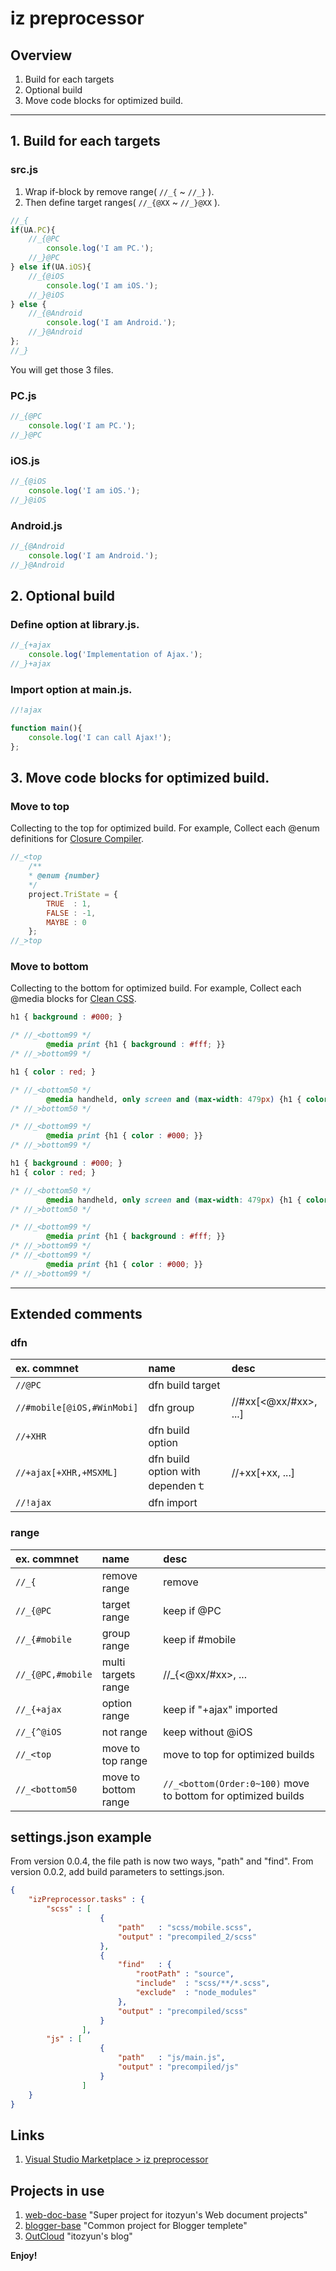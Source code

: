 # iz preprocessor

## Overview

1. Build for each targets
2. Optional build
3. Move code blocks for optimized build.

---

## 1. Build for each targets
### src.js
1. Wrap if-block by remove range( `//_{` ~ `//_}` ).
2. Then define target ranges( `//_{@XX` ~ `//_}@XX` ). 

~~~js
//_{
if(UA.PC){
    //_{@PC
        console.log('I am PC.');
    //_}@PC
} else if(UA.iOS){
    //_{@iOS
        console.log('I am iOS.');
    //_}@iOS
} else {
    //_{@Android
        console.log('I am Android.');
    //_}@Android
};
//_}
~~~

You will get those 3 files.

### PC.js
~~~js
//_{@PC
    console.log('I am PC.');
//_}@PC
~~~

### iOS.js
~~~js
//_{@iOS
    console.log('I am iOS.');
//_}@iOS
~~~

### Android.js
~~~js
//_{@Android
    console.log('I am Android.');
//_}@Android
~~~

## 2. Optional build

### Define option at library.js.
~~~js
//_{+ajax
    console.log('Implementation of Ajax.');
//_}+ajax
~~~

### Import option at main.js.
~~~js
//!ajax

function main(){
    console.log('I can call Ajax!');
};
~~~

## 3. Move code blocks for optimized build.

### Move to top
Collecting to the top for optimized build.
For example, Collect each @enum definitions for [Closure Compiler](https://developers.google.com/closure/compiler/).  

~~~js
//_<top
    /**
    * @enum {number}
    */
    project.TriState = {
        TRUE  : 1,
        FALSE : -1,
        MAYBE : 0
    };
//_>top
~~~

### Move to bottom
Collecting to the bottom for optimized build.
For example, Collect each @media blocks for [Clean CSS](https://github.com/jakubpawlowicz/clean-css).  

~~~css
h1 { background : #000; }

/* //_<bottom99 */
        @media print {h1 { background : #fff; }}
/* //_>bottom99 */

h1 { color : red; }

/* //_<bottom50 */
        @media handheld, only screen and (max-width: 479px) {h1 { color : green; }}
/* //_>bottom50 */

/* //_<bottom99 */
        @media print {h1 { color : #000; }}
/* //_>bottom99 */
~~~

~~~css
h1 { background : #000; }
h1 { color : red; }

/* //_<bottom50 */
        @media handheld, only screen and (max-width: 479px) {h1 { color : green; }}
/* //_>bottom50 */

/* //_<bottom99 */
        @media print {h1 { background : #fff; }}
/* //_>bottom99 */
/* //_<bottom99 */
        @media print {h1 { color : #000; }}
/* //_>bottom99 */
~~~

---

## Extended comments
### dfn
| ex. commnet                | name                             | desc                     |
|:---------------------------|:---------------------------------|:-------------------------|
| `//@PC`                    | dfn build target                 |                          |
| `//#mobile[@iOS,#WinMobi]` | dfn group                        | //#xx[<@xx/#xx>, ...]    |
| `//+XHR`                   | dfn build option                 |                          |
| `//+ajax[+XHR,+MSXML]`     | dfn build option with dependenｔ | //+xx[+xx, ...]          |
| `//!ajax`                  | dfn import                       |                          |

### range
| ex. commnet                | name                             | desc                     |
|:---------------------------|:---------------------------------|:-------------------------|
| `//_{`                     | remove range                     | remove                   |
| `//_{@PC`                  | target range                     | keep if @PC              |
| `//_{#mobile`              | group  range                     | keep if #mobile          |
| `//_{@PC,#mobile`          | multi targets range              | //_{<@xx/#xx>, ...       |
| `//_{+ajax`                | option range                     | keep if "+ajax" imported |
| `//_{^@iOS`                | not range                        | keep without @iOS        |
| `//_<top`                  | move to top range                | move to top for optimized builds |
| `//_<bottom50`             | move to bottom range             | `//_<bottom(Order:0~100)` move to bottom for optimized builds |

## settings.json example
From version 0.0.4, the file path is now two ways, "path" and "find".
From version 0.0.2, add build parameters to settings.json.

~~~json
{
    "izPreprocessor.tasks" : {
        "scss" : [
                    {
                        "path"   : "scss/mobile.scss",
                        "output" : "precompiled_2/scss"
                    },
                    {
                        "find"   : {
                            "rootPath" : "source",
                            "include"  : "scss/**/*.scss",
                            "exclude"  : "node_modules"
                        },
                        "output" : "precompiled/scss"
                    }
                ],
        "js" : [
                    {
                        "path"   : "js/main.js",
                        "output" : "precompiled/js"
                    }
                ]
    }
}
~~~

## Links

1. [Visual Studio Marketplace > iz preprocessor](https://marketplace.visualstudio.com/items?itemName=itozyun.iz-preprocessor)

## Projects in use

1. [web-doc-base](https://github.com/itozyun/web-doc-base) "Super project for itozyun's Web document projects"
2. [blogger-base](https://github.com/itozyun/blogger-base) "Common project for Blogger templete"
3. [OutCloud](http://outcloud.blogspot.com/) "itozyun's blog"

**Enjoy!**